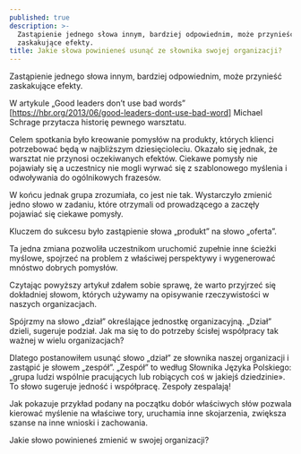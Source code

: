 ```yaml
---
published: true
description: >-
  Zastąpienie jednego słowa innym, bardziej odpowiednim, może przynieść
  zaskakujące efekty.
title: Jakie słowa powinieneś usunąć ze słownika swojej organizacji?
---
```



Zastąpienie jednego słowa innym, bardziej odpowiednim, może przynieść zaskakujące efekty.

W artykule „Good leaders don’t use bad words” [https://hbr.org/2013/06/good-leaders-dont-use-bad-word] Michael Schrage przytacza historię pewnego warsztatu.

Celem spotkania było kreowanie pomysłów na produkty, których klienci potrzebować będą w najbliższym dziesięcioleciu. Okazało się jednak, że warsztat nie przynosi oczekiwanych efektów. Ciekawe pomysły nie pojawiały się a uczestnicy nie mogli wyrwać się z szablonowego myślenia i odwoływania do ogólnikowych frazesów.

W końcu jednak grupa zrozumiała, co jest nie tak. Wystarczyło zmienić jedno słowo w zadaniu, które otrzymali od prowadzącego a zaczęły pojawiać się ciekawe pomysły.

Kluczem do sukcesu było zastąpienie słowa „produkt” na słowo „oferta”.

Ta jedna zmiana pozwoliła uczestnikom uruchomić zupełnie inne ścieżki myślowe, spojrzeć na problem z właściwej perspektywy i wygenerować mnóstwo dobrych pomysłów.

Czytając powyższy artykuł zdałem sobie sprawę, że warto przyjrzeć się dokładniej słowom, których używamy na opisywanie rzeczywistości w naszych organizacjach.

Spójrzmy na słowo „dział” określające jednostkę organizacyjną. „Dział” dzieli, sugeruje podział. Jak ma się to do potrzeby ścisłej współpracy tak ważnej w wielu organizacjach?

Dlatego postanowiłem usunąć słowo „dział” ze słownika naszej organizacji i zastąpić je słowem „zespół”. „Zespół” to według Słownika Języka Polskiego: „grupa ludzi wspólnie pracujących lub robiących coś w jakiejś dziedzinie». To słowo sugeruje jedność i współpracę. Zespoły zespalają!

Jak pokazuje przykład podany na początku dobór właściwych słów pozwala kierować myślenie na właściwe tory, uruchamia inne skojarzenia, zwiększa szanse na inne wnioski i zachowania.

Jakie słowo powinieneś zmienić w swojej organizacji?
 
